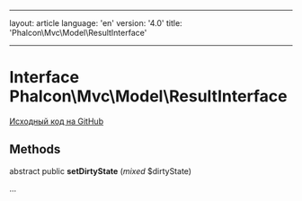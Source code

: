 * * *

layout: article language: 'en' version: '4.0' title: 'Phalcon\Mvc\Model\ResultInterface'

* * *

# Interface **Phalcon\Mvc\Model\ResultInterface**

<a href="https://github.com/phalcon/cphalcon/tree/v4.0.0/phalcon/mvc/model/resultinterface.zep" class="btn btn-default btn-sm">Исходный код на GitHub</a>

## Methods

abstract public **setDirtyState** (*mixed* $dirtyState)

...